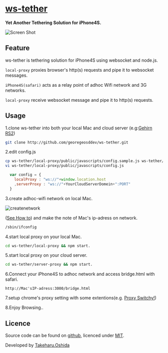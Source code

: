 # [ws-tether](https://github.com/georgeOsdDev/ws-tether)

**Yet Another Tethering Solution for iPhone4S.**

![Screen Shot](https://cacoo.com/diagrams/6cY90ptfX16LsR1a-9BEE8.png)

## Feature
ws-tether is tethering solution for iPhone4S using websocket and node.js.

`local-proxy` proxies browser's http(s) requests and pipe it to websocket messages.

`iPhone4S(safari)` acts as a relay point of adhoc Wifi network and 3G networks.

`local-proxy` receive websocket message and pipe it to http(s) requests.

## Usage
1.clone ws-tether into both your local Mac and cloud server (e.g:[Gehirn RS2](https://cp.gehirn.jp/#!/login))

```bash
git clone http://github.com/georegeosddev/ws-tether.git
```

2.edit config.js
```bash
cp ws-tether/local-proxy/public/javascripts/config.sample.js ws-tether/local-proxy/public/javascripts/config.js
vi ws-tether/local-proxy/public/javascripts/config.js
```

```javascript
  var config = {
    localProxy : "ws://"+window.location.host
    ,serverProxy : "ws://"+YourCloudServerDomein+":PORT"
  }
```

3.create adhoc-wifi network on local Mac.

![createnetwork](https://raw.github.com/georgeOsdDev/ws-tether/master/asset/createnetwork.png)

([See How to](http://www.google.co.jp/search?q=mac+adhoc+network+&aq=f&oq=mac+adhoc+network+&sourceid=chrome&ie=UTF-8#hl=ja&tbo=d&sclient=psy-ab&q=how+to+create+adhoc+network+on+mac&oq=how+to+create+adhoc+network+on+mac&gs_l=serp.3..0i19j0i8i13i30i19l2j0i8i30i19.16.2202.1.2424.7.7.0.0.0.0.85.543.7.7.0...0.0...1c.1.2.serp.VwYYUVWZZT4&pbx=1&bav=on.2,or.r_gc.r_pw.r_qf.&fp=5e7c03991d80af1e&biw=1353&bih=651))
and make the note of Mac's ip-adress on network.
```bash
/sbin/ifconfig
```

4.start local proxy on your local Mac.
```bash
cd ws-tether/local-proxy && npm start.
```

5.start local proxy on your cloud server.
```bash
cd ws-tether/server-proxy && npm start.
```

6.Connect your iPhone4S to adhoc network and access bridge.html with safari.
```
http://Mac'sIP-adress:3000/bridge.html
```

7.setup chrome's proxy setting with some extentions(e.g. [Proxy Switchy!](http://switchy.samabox.com/))

8.Enjoy Browsing..

## Licence

Source code can be found on [github](https://github.com/georgeOsdDev/markdown-edit), licenced under [MIT](http://opensource.org/licenses/mit-license.php).

Developed by [Takeharu.Oshida](http://about.me/takeharu.oshida)


